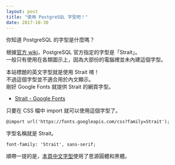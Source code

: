 ```yaml
---
layout: post
title: "使用 PostgreSQL 字型吧！"
date: 2017-10-30
---
```


你知道 PostgreSQL 的字型是什麼嗎？

根據[官方 wiki](https://wiki.postgresql.org/wiki/Identity_Guidelines#Font)，PostgreSQL 官方指定的字型是「Strait」。<br/>
一般只有使用在各類圖示上，因為大部份的電腦裡並未內建這個字型。

本站標題的英文字型就是使用 Strait 唷！<br/>
不過這個字型並不適合用於內文顯示。<br/>
剛好 Google Fonts 就提供 Strait 的網頁字型。
- [Strait - Google Fonts](https://fonts.google.com/specimen/Strait)

只要在 CSS 檔中 import 就可以使用這個字型了。
```
@import url('https://fonts.googleapis.com/css?family=Strait');
```

字型名稱就是 Strait。
```
font-family: 'Strait', sans-serif;
```

順帶一提的是，[本頁中文字型](https://github.com/pgsql-tw/island/blob/master/assets/css/style.scss)使用了思源圓體和黑體。
